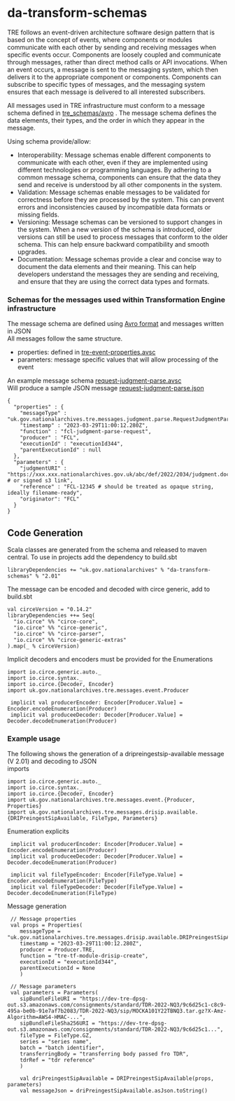 # da-transform-schemas
TRE follows an event-driven architecture software design pattern that is based on the concept of events,
where components or modules communicate with each other by sending and receiving messages when specific
events occur. Components are loosely coupled and communicate through messages, rather than direct method
calls or API invocations. When an event occurs, a message is sent to the messaging system, which then
delivers it to the appropriate component or components. Components can subscribe to specific types of
messages, and the messaging system ensures that each message is delivered to all interested subscribers.  

All messages used in TRE infrastructure must conform to a message schema defined in [tre_schemas/avro](https://github.com/nationalarchives/da-transform-schemas/tree/main/tre_schemas/avro) . The message schema defines the data elements, their types, and the order in which they appear in the message.

Using schema provide/allow:  
- Interoperability: Message schemas enable different components to communicate with each other, even if they are implemented using different technologies or programming languages. By adhering to a common message schema, components can ensure that the data they send and receive is understood by all other components in the system.
- Validation: Message schemas enable messages to be validated for correctness before they are processed by the system. This can prevent errors and inconsistencies caused by incompatible data formats or missing fields.
- Versioning: Message schemas can be versioned to support changes in the system. When a new version of the schema is introduced, older versions can still be used to process messages that conform to the older schema. This can help ensure backward compatibility and smooth upgrades.
- Documentation: Message schemas provide a clear and concise way to document the data elements and their meaning. This can help developers understand the messages they are sending and receiving, and ensure that they are using the correct data types and formats.  

### Schemas for the messages used within Transformation Engine infrastructure
The message schema are defined using [Avro format](https://avro.apache.org/) and messages written in JSON  
All messages follow the same structure.  
- properties: defined in [tre-event-properties.avsc](https://github.com/nationalarchives/da-transform-schemas/blob/main/tre_schemas/avro/tre-event-properties.avsc)
- parameters: message specific values that will allow processing of the event 

An example message schema [request-judgment-parse.avsc](https://github.com/nationalarchives/da-transform-schemas/blob/main/tre_schemas/avro/request-judgment-parse.avsc)  
Will produce a sample JSON message [request-judgment-parse.json](https://github.com/nationalarchives/da-transform-schemas/blob/main/json-examples-new-schema/request-judgment-parse.json)


```
{
  "properties" : {
    "messageType" : "uk.gov.nationalarchives.tre.messages.judgment.parse.RequestJudgmentParse",
    "timestamp" : "2023-03-29T11:00:12.280Z",
    "function" : "fcl-judgment-parse-request",
    "producer" : "FCL",
    "executionId" : "executionId344",
    "parentExecutionId" : null
  },
  "parameters" : {
    "judgmentURI" : "https://xxx.xxx.nationalarchives.gov.uk/abc/def/2022/2034/judgment.docx # or signed s3 link",
    "reference" : "FCL-12345 # should be treated as opaque string, ideally filename-ready",
    "originator": "FCL"
  }
}
```

## Code Generation
Scala classes are generated from the schema and released to maven central. To use in projects add the dependency to build.sbt  
```
libraryDependencies += "uk.gov.nationalarchives" % "da-transform-schemas" % "2.01"
```

The message can be encoded and decoded with circe generic, add to build.sbt
```
val circeVersion = "0.14.2"
libraryDependencies ++= Seq(
  "io.circe" %% "circe-core",
  "io.circe" %% "circe-generic",
  "io.circe" %% "circe-parser",
  "io.circe" %% "circe-generic-extras"
).map(_ % circeVersion)
```

Implicit decoders and encoders must be provided for the Enumerations
```
import io.circe.generic.auto._
import io.circe.syntax._
import io.circe.{Decoder, Encoder}
import uk.gov.nationalarchives.tre.messages.event.Producer

 implicit val producerEncoder: Encoder[Producer.Value] = Encoder.encodeEnumeration(Producer)
 implicit val produceeDecoder: Decoder[Producer.Value] = Decoder.decodeEnumeration(Producer)
```
### Example usage
The following shows the generation of a dripreingestsip-available message (V 2.01) and decoding to JSON  
imports 
```
import io.circe.generic.auto._
import io.circe.syntax._
import io.circe.{Decoder, Encoder}
import uk.gov.nationalarchives.tre.messages.event.{Producer, Properties}
import uk.gov.nationalarchives.tre.messages.drisip.available.{DRIPreingestSipAvailable, FileType, Parameters}
```
Enumeration explicits
```
 implicit val producerEncoder: Encoder[Producer.Value] = Encoder.encodeEnumeration(Producer)
 implicit val produceeDecoder: Decoder[Producer.Value] = Decoder.decodeEnumeration(Producer)
 
 implicit val fileTypeEncoder: Encoder[FileType.Value] = Encoder.encodeEnumeration(FileType)
 implicit val fileTypeDecoder: Decoder[FileType.Value] = Decoder.decodeEnumeration(FileType)
 ```
Message generation
```
 // Message properties
 val props = Properties(
    messageType = "uk.gov.nationalarchives.tre.messages.drisip.available.DRIPreingestSipAvailable",
    timestamp = "2023-03-29T11:00:12.280Z",
    producer = Producer.TRE,
    function = "tre-tf-module-drisip-create",
    executionId = "executionId344",
    parentExecutionId = None
    )
 
 // Message parameters
 val parameters = Parameters(
    sipBundleFileURI = "https://dev-tre-dpsg-out.s3.amazonaws.com/consignments/standard/TDR-2022-NQ3/9c6d25c1-c8c9-495a-be0b-91e7af7b2083/TDR-2022-NQ3/sip/MOCKA101Y22TBNQ3.tar.gz?X-Amz-Algorithm=AWS4-HMAC-...",
    sipBundleFileSha256URI = "https://dev-tre-dpsg-out.s3.amazonaws.com/consignments/standard/TDR-2022-NQ3/9c6d25c1...",
    fileType = FileType.GZ,
    series = "series name",
    batch = "batch identifier",
    transferringBody = "transferring body passed fro TDR",
    tdrRef = "tdr reference"
    )

    val driPreingestSipAvailable = DRIPreingestSipAvailable(props, parameters)
    val messageJson = driPreingestSipAvailable.asJson.toString()
```







